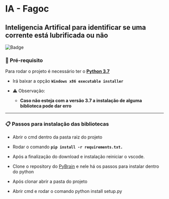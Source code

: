 # IA - Fagoc
## Inteligencia Artifical para identificar se uma corrente está lubrificada ou não
![Badge](https://img.shields.io/github/license/RobertsFerreira/IA-Fagoc)


### 🎲 Pré-requisito 

Para rodar o projeto é necessário ter o **[Python 3.7](https://www.python.org/downloads/release/python-379/)**

- Irá baixar a opção **`Windows x86 executable installer`**

- ⚠️ Observação:
    - **Caso não esteja com a versão 3.7 a instalação de alguma biblioteca pode dar erro**

---

### 📋 Passos para instalação das bibliotecas
    
- Abrir o cmd dentro da pasta raiz do projeto 
        
- Rodar o comando **`pip install -r requirements.txt.`**

- Após a finalização do download e instalação reiniciar o vscode.

- Clone o repository do [PyBrain](https://github.com/pybrain/pybrain) e nele há os passos para instalar dentro do python

- Após clonar abrir a pasta do projeto

- Abrir cmd e rodar o comando python install setup.py
